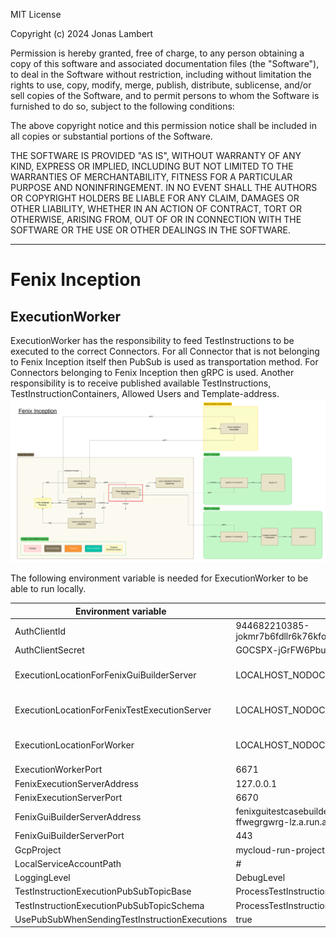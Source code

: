 MIT License

Copyright (c) 2024 Jonas Lambert

Permission is hereby granted, free of charge, to any person obtaining a copy of this software and associated documentation files (the "Software"), to deal in the Software without restriction, including without limitation the rights to use, copy, modify, merge, publish, distribute, sublicense, and/or sell copies of the Software, and to permit persons to whom the Software is furnished to do so, subject to the following conditions:

The above copyright notice and this permission notice shall be included in all copies or substantial portions of the Software.

THE SOFTWARE IS PROVIDED "AS IS", WITHOUT WARRANTY OF ANY KIND, EXPRESS OR IMPLIED, INCLUDING BUT NOT LIMITED TO THE WARRANTIES OF MERCHANTABILITY, FITNESS FOR A PARTICULAR PURPOSE AND NONINFRINGEMENT. IN NO EVENT SHALL THE AUTHORS OR COPYRIGHT HOLDERS BE LIABLE FOR ANY CLAIM, DAMAGES OR OTHER LIABILITY, WHETHER IN AN ACTION OF CONTRACT, TORT OR OTHERWISE, ARISING FROM, OUT OF OR IN CONNECTION WITH THE SOFTWARE OR THE USE OR OTHER DEALINGS IN THE SOFTWARE.

***

# Fenix Inception

## ExecutionWorker
ExecutionWorker has the responsibility to feed TestInstructions to be executed to the correct Connectors. For all Connector that is not belonging to Fenix Inception itself then PubSub is used as transportation method. For Connectors belonging to Fenix Inception then gRPC is used.
Another responsibility is to receive published available TestInstructions, TestInstructionContainers, Allowed Users and Template-address.
![Fenix Inception - Worker](./Documentation/FenixInception-Overview-NonDetailed-Worker.png "Fenix Inception - Worker")

The following environment variable is needed for ExecutionWorker to be able to run locally.

| Environment variable                          | Example value                                                            | comment                                     |
|-----------------------------------------------|--------------------------------------------------------------------------|---------------------------------------------|
| AuthClientId                                  | 944682210385-jokmr7b6fdllr6k76kfo2hagic7kfvnt.apps.googleusercontent.com |                                             |
| AuthClientSecret                              | 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                                      |                                             |
| ExecutionLocationForFenixGuiBuilderServer     | LOCALHOST_NODOCKER                                                       | LOCALHOST_NODOCKER, LOCALHOST_DOCKER or GCP |
| ExecutionLocationForFenixTestExecutionServer  | LOCALHOST_NODOCKER                                                       | LOCALHOST_NODOCKER, LOCALHOST_DOCKER or GCP |
| ExecutionLocationForWorker                    | LOCALHOST_NODOCKER                                                       | LOCALHOST_NODOCKER, LOCALHOST_DOCKER or GCP |
| ExecutionWorkerPort                           | 6671                                                                     |                                             |
| FenixExecutionServerAddress                   | 127.0.0.1                                                                |                                             |
| FenixExecutionServerPort                      | 6670                                                                     |                                             |
| FenixGuiBuilderServerAddress                  | fenixguitestcasebuilderserver-must-be-logged-in-ffwegrgwrg-lz.a.run.app  |                                             |
| FenixGuiBuilderServerPort                     | 443                                                                      |                                             |
| GcpProject                                    | mycloud-run-project                                                      |                                             |
| LocalServiceAccountPath                       | #                                                                        |                                             |
| LoggingLevel                                  | DebugLevel                                                               | DebugLevel, InfoLevel                       |
| TestInstructionExecutionPubSubTopicBase       | ProcessTestInstructionExecutionRequest                                   |                                             |
| TestInstructionExecutionPubSubTopicSchema     | ProcessTestInstructionExecutionRequestSchema                             |                                             |
| UsePubSubWhenSendingTestInstructionExecutions | true                                                                     |                                             |






